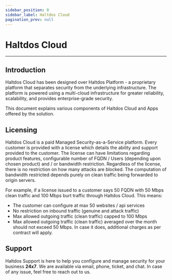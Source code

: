 ```yaml
---
sidebar_position: 0
sidebar_label: Haltdos Cloud
pagination_prev: null
---
```


# Haltdos Cloud

---

## Introduction

Haltdos Cloud has been designed over Haltdos Platform - a proprietary platform that separates security from the underlying infrastructure. The platform is powered using a multi-cloud infrastructure for greater reliability, scalability, and provides enterprise-grade security.

This document explains various components of Haltdos Cloud and Apps offered by the solution.


## Licensing

Haltdos Cloud is a paid Managed Security-as-a-Service platform. Every customer is provided with a license which details the ability and support provided to the customer. The license can have limitations regarding product features, configurable number of FQDN / Users (depending upon chosen product) and / or bandwidth restriction. Regardless of the license, there is no restriction on how many attacks are blocked. The computation of bandwidth restricted depends purely on clean traffic being forwarded to origin servers. 

For example, if a license issued to a customer says 50 FQDN with 50 Mbps clean traffic and 100 Mbps burt traffic through Haltdos Cloud. This means:
- The customer can configure at max 50 websites / api services
- No restriction on inbound traffic (genuine and attack traffic)
- Max allowed outgoing traffic (clean traffic) capped to 100 Mbps
- Max allowed outgoing traffic (clean traffic) averaged over the month should not exceed 50 Mbps. In case it does, additional charges as per contract will apply.

## Support

Haltdos Support is here to help you configure and manage security for your business **24x7**. We are available via email, phone, ticket, and chat. In case of any issue, feel free to reach out to us.